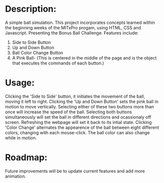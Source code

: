 # Description:
A simple ball simulation. This project incorporates concepts learned within the beginning weeks of the MITxPro progam, using HTML, CSS and Javascript. Presenting the Bonus Ball Challenge. Features include:
 1. Side to Side Button 
 2. Up and Down Button
 3. Ball Color Change Button
 4. A Pink Ball- (This is centered in the middle of the page and is the object that executes the commands of each button.) 

# Usage: 
Clicking the 'Side to Side' button, it initiates the movement of the ball, moving it left to right. Clicking the 'Up and Down Button' sets the pink ball in motion to move vertically. Selecting either of these two buttons more than once will increase the speed of the ball. Selecting both buttons simultaneously will set the ball in different directions and ocassionaly off screen. Refreshing the webpage will set it back to its intial state. Clicking 'Color Change' alternates the appearence of the ball between eight different colors, changing with each mouse-click. The ball color can also change while in motion. 

# Roadmap: 
Future improvements will be to update current features and add more animation. 

